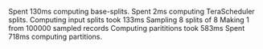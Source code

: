 Spent 130ms computing base-splits.
Spent 2ms computing TeraScheduler splits.
Computing input splits took 133ms
Sampling 8 splits of 8
Making 1 from 100000 sampled records
Computing parititions took 583ms
Spent 718ms computing partitions.
